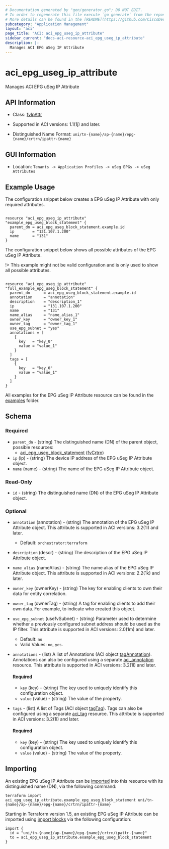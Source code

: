```yaml
---
# Documentation generated by "gen/generator.go"; DO NOT EDIT.
# In order to regenerate this file execute `go generate` from the repository root.
# More details can be found in the [README](https://github.com/CiscoDevNet/terraform-provider-aci/blob/master/README.md).
subcategory: "Application Management"
layout: "aci"
page_title: "ACI: aci_epg_useg_ip_attribute"
sidebar_current: "docs-aci-resource-aci_epg_useg_ip_attribute"
description: |-
  Manages ACI EPG uSeg IP Attribute
---
```


# aci_epg_useg_ip_attribute #

Manages ACI EPG uSeg IP Attribute



## API Information ##

* Class: [fvIpAttr](https://pubhub.devnetcloud.com/media/model-doc-latest/docs/app/index.html#/objects/fvIpAttr/overview)

* Supported in ACI versions: 1.1(1j) and later.

* Distinguished Name Format: `uni/tn-{name}/ap-{name}/epg-{name}/crtrn/ipattr-{name}`

## GUI Information ##

* Location: `Tenants -> Application Profiles -> uSeg EPGs -> uSeg Attributes`

## Example Usage ##

The configuration snippet below creates a EPG uSeg IP Attribute with only required attributes.

```hcl

resource "aci_epg_useg_ip_attribute" "example_epg_useg_block_statement" {
  parent_dn = aci_epg_useg_block_statement.example.id
  ip        = "131.107.1.200"
  name      = "131"
}

```
The configuration snippet below shows all possible attributes of the EPG uSeg IP Attribute.

!> This example might not be valid configuration and is only used to show all possible attributes.

```hcl

resource "aci_epg_useg_ip_attribute" "full_example_epg_useg_block_statement" {
  parent_dn      = aci_epg_useg_block_statement.example.id
  annotation     = "annotation"
  description    = "description_1"
  ip             = "131.107.1.200"
  name           = "131"
  name_alias     = "name_alias_1"
  owner_key      = "owner_key_1"
  owner_tag      = "owner_tag_1"
  use_epg_subnet = "yes"
  annotations = [
    {
      key   = "key_0"
      value = "value_1"
    }
  ]
  tags = [
    {
      key   = "key_0"
      value = "value_1"
    }
  ]
}

```

All examples for the EPG uSeg IP Attribute resource can be found in the [examples](https://github.com/CiscoDevNet/terraform-provider-aci/tree/master/examples/resources/aci_epg_useg_ip_attribute) folder.

## Schema ##

### Required ###

* `parent_dn` - (string) The distinguished name (DN) of the parent object, possible resources:
  - [aci_epg_useg_block_statement](https://registry.terraform.io/providers/CiscoDevNet/aci/latest/docs/resources/epg_useg_block_statement) ([fvCrtrn](https://pubhub.devnetcloud.com/media/model-doc-latest/docs/app/index.html#/objects/fvCrtrn/overview))
* `ip` (ip) - (string) The device IP address of the EPG uSeg IP Attribute object.
* `name` (name) - (string) The name of the EPG uSeg IP Attribute object.

### Read-Only ###

* `id` - (string) The distinguished name (DN) of the EPG uSeg IP Attribute object.

### Optional ###

* `annotation` (annotation) - (string) The annotation of the EPG uSeg IP Attribute object. This attribute is supported in ACI versions: 3.2(1l) and later.
  - Default: `orchestrator:terraform`
* `description` (descr) - (string) The description of the EPG uSeg IP Attribute object.
* `name_alias` (nameAlias) - (string) The name alias of the EPG uSeg IP Attribute object. This attribute is supported in ACI versions: 2.2(1k) and later.
* `owner_key` (ownerKey) - (string) The key for enabling clients to own their data for entity correlation.
* `owner_tag` (ownerTag) - (string) A tag for enabling clients to add their own data. For example, to indicate who created this object.
* `use_epg_subnet` (usefvSubnet) - (string) Parameter used to determine whether a previously configured subnet address should be used as the IP filter. This attribute is supported in ACI versions: 2.0(1m) and later.
  - Default: `no`
  - Valid Values: `no`, `yes`.
* `annotations` - (list) A list of Annotations (ACI object [tagAnnotation](https://pubhub.devnetcloud.com/media/model-doc-latest/docs/app/index.html#/objects/tagAnnotation/overview)). Annotations can also be configured using a separate [aci_annotation](https://registry.terraform.io/providers/CiscoDevNet/aci/latest/docs/resources/annotation) resource. This attribute is supported in ACI versions: 3.2(1l) and later.
  #### Required ####
  
    * `key` (key) - (string) The key used to uniquely identify this configuration object.
    * `value` (value) - (string) The value of the property.
* `tags` - (list) A list of Tags (ACI object [tagTag](https://pubhub.devnetcloud.com/media/model-doc-latest/docs/app/index.html#/objects/tagTag/overview)). Tags can also be configured using a separate [aci_tag](https://registry.terraform.io/providers/CiscoDevNet/aci/latest/docs/resources/tag) resource. This attribute is supported in ACI versions: 3.2(1l) and later.
  #### Required ####
  
    * `key` (key) - (string) The key used to uniquely identify this configuration object.
    * `value` (value) - (string) The value of the property.

## Importing

An existing EPG uSeg IP Attribute can be [imported](https://www.terraform.io/docs/import/index.html) into this resource with its distinguished name (DN), via the following command:

```
terraform import aci_epg_useg_ip_attribute.example_epg_useg_block_statement uni/tn-{name}/ap-{name}/epg-{name}/crtrn/ipattr-{name}
```

Starting in Terraform version 1.5, an existing EPG uSeg IP Attribute can be imported
using [import blocks](https://developer.hashicorp.com/terraform/language/import) via the following configuration:

```
import {
  id = "uni/tn-{name}/ap-{name}/epg-{name}/crtrn/ipattr-{name}"
  to = aci_epg_useg_ip_attribute.example_epg_useg_block_statement
}
```
